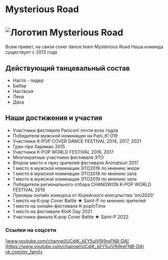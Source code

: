 # Mysterious Road

# ![Логотип Mysterious Road](img/../emfWO5qRMUs.jpgemfWO5qRMUs.jpg)

Всем привет, на связи cover dance team Mysterious Road
Наша команда существует с 2013 года

## Действующий танцевальный состав
- Настя - лидер
- Бибер
- Настасья
- Лена
- Даха
  
## Наши достижения и участия
- Участники фестиваля Panicon! почти всех годов
- Победители мужской номинации на Pani_K! 019
- Участники K-POP COVER DANCE FESTIVAL 2014, 2017, 2021
- Гран-при Харимао 2015
- Участники K-POP WORLD FESTIVAL 2016, 2017
- Многократные участники фестиваля ЭТО
- Второе место и приз зрителей фестиваля Animatsuri 2017
- 1 место в мужской номинации ЭТО2016 по мнению жюри
- 1 место в мужской номинации ЭТО2018 по мнению зала
- 1 место в мужской номинации ЭТО2019 по мнению зала
- Победители регионального отбора CHANGWON K-POP WORLD FESTIVAL 2019
- Призеры онлайн конкурса от Корейского консульства 'это2020'
- 1 место на K-pop Cover Battle ★ Saint-P по мнению зрителей
- 1 место на онлайн-фестивале K-popInTime
- 1 место на фестивале KtoK Day 2021
- Участники финала K-pop Cover Battle ★ Saint-P 2022

### Ссылки на соцсети
[www.youtube.com/channel/UCdjK_kEY5ulV9j9reFNB-DA](https://www.youtube.com/channel/UCdjK_kEY5ulV9j9reFNB-DA)
[vk.com/mr_family](https://vk.com/mr_family)
